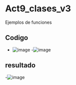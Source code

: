 # Act9_clases_v3
Ejemplos  de funciones
## Codigo
- ![image](https://github.com/user-attachments/assets/4c748b48-f9d7-43e9-9b21-c26357cfe56f)
-![image](https://github.com/user-attachments/assets/6f798d58-fbca-4c73-8f63-1afe8fdb8e37)

## resultado
-![image](https://github.com/user-attachments/assets/07cfe781-98f5-4eea-bbc6-8ae3b99c3dd7)

